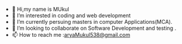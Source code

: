 - 👋 Hi,my name is MUkul
- 👀 I’m interested in coding and web development
- 🌱 I’m currently persuing masters in computer Applications(MCA).
- 💞️ I’m looking to collaborate on Software Development and testing .
- 📫 How to reach me :aryaMukul538@gmail.com

<!---
MUkulArya122/MUkulArya122 is a ✨ special ✨ repository because its `README.md` (this file) appears on your GitHub profile.
You can click the Preview link to take a look at your changes.
--->
